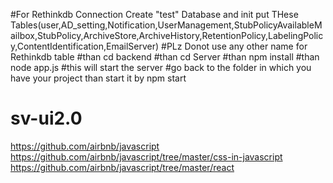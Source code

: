 

#For Rethinkdb Connection Create "test" Database and init put THese Tables(user,AD_setting,Notification,UserManagement,StubPolicyAvailableMailbox,StubPolicy,ArchiveStore,ArchiveHistory,RetentionPolicy,LabelingPolicy,ContentIdentification,EmailServer)
#PLz Donot use any other name for Rethinkdb table
#than cd backend
#than cd Server
#than npm install
#than node app.js
#this will start the server
#go back to the folder in which you have your project than start it by npm start




# sv-ui2.0

https://github.com/airbnb/javascript
https://github.com/airbnb/javascript/tree/master/css-in-javascript
https://github.com/airbnb/javascript/tree/master/react 

